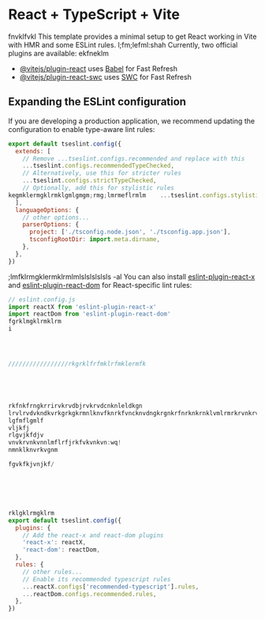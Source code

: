 # React + TypeScript + Vite
fnvklfvkl
This template provides a minimal setup to get React working in Vite with HMR and some ESLint rules.
l;fm;lefml:shah
Currently, two official plugins are available:
ekfneklm
- [@vitejs/plugin-react](https://github.com/vitejs/vite-plugin-react/blob/main/packages/plugin-react) uses [Babel](https://babeljs.io/) for Fast Refresh
- [@vitejs/plugin-react-swc](https://github.com/vitejs/vite-plugin-react/blob/main/packages/plugin-react-swc) uses [SWC](https://swc.rs/) for Fast Refresh

## Expanding the ESLint configuration

If you are developing a production application, we recommend updating the configuration to enable type-aware lint rules:

```js
export default tseslint.config({
  extends: [
    // Remove ...tseslint.configs.recommended and replace with this
    ...tseslint.configs.recommendedTypeChecked,
    // Alternatively, use this for stricter rules
    ...tseslint.configs.strictTypeChecked,
    // Optionally, add this for stylistic rules
kegmklermgklrmklgmlgmgm;rmg;lmrmeflrmlm    ...tseslint.configs.stylisticTypeChecked,
  ],
  languageOptions: {
    // other options...
    parserOptions: {
      project: ['./tsconfig.node.json', './tsconfig.app.json'],
      tsconfigRootDir: import.meta.dirname,
    },
  },
})
```
;lmfklrmgklermklrmlmlslslslslsls -al
You can also install [eslint-plugin-react-x](https://github.com/Rel1cx/eslint-react/tree/main/packages/plugins/eslint-plugin-react-x) and [eslint-plugin-react-dom](https://github.com/Rel1cx/eslint-react/tree/main/packages/plugins/eslint-plugin-react-dom) for React-specific lint rules:

```js
// eslint.config.js
import reactX from 'eslint-plugin-react-x'
import reactDom from 'eslint-plugin-react-dom'
fgrklmgklrmklrm
i




/////////////////rkgrklfrfmklrfmklermfk





rkfnkfrngkrrirvkrvdbjrvkrvdcnknleldkgn
lrvlrvdvkndkvrkgrkgkrmnlknvfknrkfvncknvdngkrgnkrfnrknkrnklvmlrmrkrvnkrvfvnklffvnklmvfnvkfnvnfk
lgfmflgmlf
vljkfj
rlgvjkfdjv
vnvkrvnkvnnlmflrfjrkfvkvnkvn:wq!
nmnklknvrkvgnm

fgvkfkjvnjkf/






rklgklrmgklrm
export default tseslint.config({
  plugins: {
    // Add the react-x and react-dom plugins
    'react-x': reactX,
    'react-dom': reactDom,
  },
  rules: {
    // other rules...
    // Enable its recommended typescript rules
    ...reactX.configs['recommended-typescript'].rules,
    ...reactDom.configs.recommended.rules,
  },
})
```

